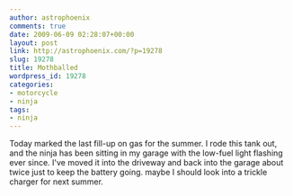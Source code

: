 ```yaml
---
author: astrophoenix
comments: true
date: 2009-06-09 02:28:07+00:00
layout: post
link: http://astrophoenix.com/?p=19278
slug: 19278
title: Mothballed
wordpress_id: 19278
categories:
- motorcycle
- ninja
tags:
- ninja
---
```


Today marked the last fill-up on gas for the summer. I rode this tank out, and the ninja has been sitting in my garage with the low-fuel light flashing ever since. I've moved it into the driveway and back into the garage about twice just to keep the battery going. maybe I should look into a trickle charger for next summer.
